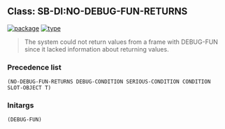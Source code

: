 ## Class: SB-DI:NO-DEBUG-FUN-RETURNS
[![package](https://img.shields.io/badge/Package-SB--DI-5f9ea0.svg?style=social&colorA=999999)](../) [![type](https://img.shields.io/badge/Type-Class-5f9ea0.svg?style=social&colorA=999999)](../#class) 

> The system could not return values from a frame with DEBUG-FUN since
> it lacked information about returning values.

### Precedence list
```
(NO-DEBUG-FUN-RETURNS DEBUG-CONDITION SERIOUS-CONDITION CONDITION SLOT-OBJECT T)
```
### Initargs
```
(DEBUG-FUN)
```
